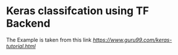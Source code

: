 # Keras classifcation using TF Backend

The Example is taken from this link
  *https://www.guru99.com/keras-tutorial.html*
